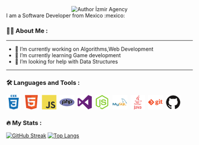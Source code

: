 <div align="center">
  <img src="https://media.giphy.com/media/SWoSkN6DxTszqIKEqv/giphy.gif"title="Programming" alt="Author İzmir Agency" width="600" height="300"/>
  
</div>
I am a Software Developer from Mexico :mexico:

### :man_technologist: About Me :
---

- 🔭 I’m currently working on Algorithms,Web Development 
- 🌱 I’m currently learning Game development
- 🤔 I’m looking for help with Data Structures
---

### :hammer_and_wrench: Languages and Tools :
  
  <img src="https://github.com/devicons/devicon/blob/master/icons/css3/css3-plain-wordmark.svg"  title="CSS3" alt="CSS" width="40" height="40"/>&nbsp;
  <img src="https://github.com/devicons/devicon/blob/master/icons/html5/html5-original.svg" title="HTML5" alt="HTML" width="40" height="40"/>&nbsp;
  <img src="https://github.com/devicons/devicon/blob/master/icons/javascript/javascript-original.svg" title="JavaScript" alt="JavaScript" width="40" height="40"/>&nbsp;
  <img src="https://github.com/devicons/devicon/blob/master/icons/php/php-original.svg" title="PHP" alt="PHP" width="40" height="40"/>&nbsp;
  <img src="https://github.com/devicons/devicon/blob/master/icons/visualstudio/visualstudio-plain.svg" title="visualstudio" alt="VS" width="40" height="40"/>&nbsp;
  <img src="https://github.com/devicons/devicon/blob/master/icons/nodejs/nodejs-plain.svg" title="Node" alt="NODEJS" width="40" height="40"/>&nbsp;
  <img src="https://github.com/devicons/devicon/blob/master/icons/mysql/mysql-original-wordmark.svg" title="MySQL" alt="mysql" width="40" height="40"/>&nbsp;
  <img src="https://github.com/devicons/devicon/blob/master/icons/java/java-plain-wordmark.svg" title="JAVA" alt="Java" width="40" height="40"/>&nbsp;
  <img src="https://github.com/devicons/devicon/blob/master/icons/git/git-plain-wordmark.svg" title="Node" alt="NODEJS" width="40" height="40"/>&nbsp;
  <img src="https://github.com/devicons/devicon/blob/master/icons/github/github-original.svg" title="Node" alt="NODEJS" width="40" height="40"/>&nbsp;



### :fire: My Stats :

[![GitHub Streak](https://github-readme-streak-stats.herokuapp.com?user=IsraelOrozcoG&theme=transparent&hide_border=true&border_radius=5.4&date_format=M%20j%5B%2C%20Y%5D)](https://git.io/streak-stats)
[![Top Langs](https://github-readme-stats.vercel.app/api/top-langs/?username=IsraelOrozcoG)](https://github.com/IsraelOrozcoG/github-readme-stats)
